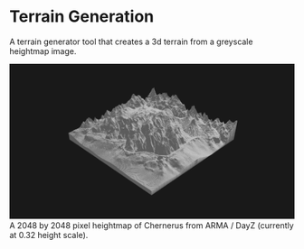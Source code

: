 # Terrain Generation

A terrain generator tool that creates a 3d terrain from a greyscale heightmap image.

![](tgen.png)
A 2048 by 2048 pixel heightmap of Chernerus from ARMA / DayZ (currently at 0.32 height scale).
